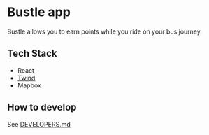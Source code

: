 # Bustle app

Bustle allows you to earn points while you ride on your bus journey.


## Tech Stack
- React
- [Twind](https://twind.dev)
- Mapbox

## How to develop
See [DEVELOPERS.md](DEVELOPERS.md)
